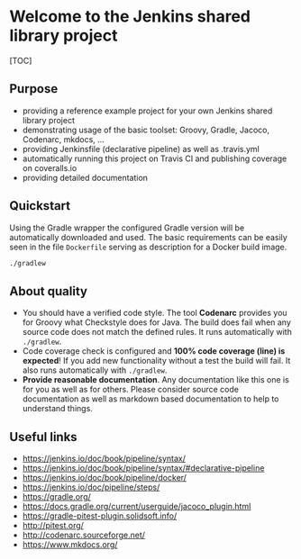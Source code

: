 # Welcome to the Jenkins shared library project

[TOC]

## Purpose

 - providing a reference example project for your own Jenkins shared library project
 - demonstrating usage of the basic toolset: Groovy, Gradle, Jacoco, Codenarc, mkdocs, ...
 - providing Jenkinsfile (declarative pipeline) as well as .travis.yml
 - automatically running this project on Travis CI and publishing coverage on coveralls.io
 - providing detailed documentation

## Quickstart

Using the Gradle wrapper the configured Gradle version will be automatically
downloaded and used. The basic requirements can be easily seen in the file
`Dockerfile` serving as description for a Docker build image.

```bash
./gradlew
```

## About quality

 - You should have a verified code style. The tool **Codenarc** provides you for Groovy
   what Checkstyle does for Java. The build does fail when any source code does
   not match the defined rules. It runs automatically with `./gradlew`.
 - Code coverage check is configured and **100% code coverage (line) is expected**!
   If you add new functionality without a test the build will fail.
   It also runs automatically with `./gradlew`.
 - **Provide reasonable documentation**. Any documentation like this one is for you as
   well as for others. Please consider source code documentation as well
   as markdown based documentation to help to understand things.

## Useful links

 - <https://jenkins.io/doc/book/pipeline/syntax/>
 - <https://jenkins.io/doc/book/pipeline/syntax/#declarative-pipeline>
 - <https://jenkins.io/doc/book/pipeline/docker/>
 - <https://jenkins.io/doc/pipeline/steps/>
 - <https://gradle.org/>
 - <https://docs.gradle.org/current/userguide/jacoco_plugin.html>
 - <https://gradle-pitest-plugin.solidsoft.info/>
 - <http://pitest.org/>
 - <http://codenarc.sourceforge.net/>
 - <https://www.mkdocs.org/>
